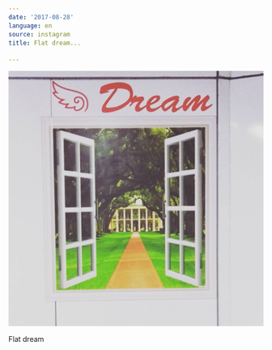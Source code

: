 ```yaml
---
date: '2017-08-28'
language: en
source: instagram
title: Flat dream...

---
```


![](/uploads/instagram/201708/5a0e476aa40b330d7761253ab6f318c2.jpg)

Flat dream
            